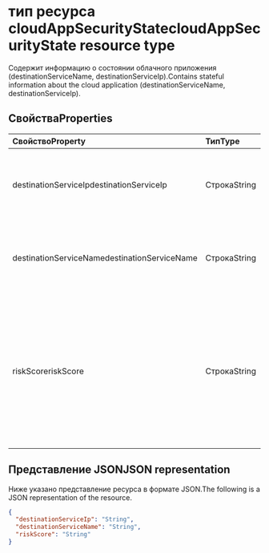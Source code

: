 # <a name="cloudappsecuritystate-resource-type"></a><span data-ttu-id="03506-101">тип ресурса cloudAppSecurityState</span><span class="sxs-lookup"><span data-stu-id="03506-101">cloudAppSecurityState resource type</span></span>

<span data-ttu-id="03506-102">Содержит информацию о состоянии облачного приложения (destinationServiceName, destinationServiceIp).</span><span class="sxs-lookup"><span data-stu-id="03506-102">Contains stateful information about the cloud application (destinationServiceName, destinationServiceIp).</span></span>

## <a name="properties"></a><span data-ttu-id="03506-103">Свойства</span><span class="sxs-lookup"><span data-stu-id="03506-103">Properties</span></span>

| <span data-ttu-id="03506-104">Свойство</span><span class="sxs-lookup"><span data-stu-id="03506-104">Property</span></span>     | <span data-ttu-id="03506-105">Тип</span><span class="sxs-lookup"><span data-stu-id="03506-105">Type</span></span>        | <span data-ttu-id="03506-106">Описание</span><span class="sxs-lookup"><span data-stu-id="03506-106">Description</span></span> |
|:-------------|:------------|:------------|
|<span data-ttu-id="03506-107">destinationServiceIp</span><span class="sxs-lookup"><span data-stu-id="03506-107">destinationServiceIp</span></span>|<span data-ttu-id="03506-108">Строка</span><span class="sxs-lookup"><span data-stu-id="03506-108">String</span></span>|<span data-ttu-id="03506-109">Конечный IP-адрес подключения к облачному приложению / службе.</span><span class="sxs-lookup"><span data-stu-id="03506-109">Destination IP Address of the connection to the cloud application/service.</span></span>|
|<span data-ttu-id="03506-110">destinationServiceName</span><span class="sxs-lookup"><span data-stu-id="03506-110">destinationServiceName</span></span>|<span data-ttu-id="03506-111">Строка</span><span class="sxs-lookup"><span data-stu-id="03506-111">String</span></span>|<span data-ttu-id="03506-112">Имя облачного приложения / службы (например «Salesforce», «DropBox» и т.д.).</span><span class="sxs-lookup"><span data-stu-id="03506-112">Cloud application/service name (for example "Salesforce", "DropBox", etc.).</span></span>|
|<span data-ttu-id="03506-113">riskScore</span><span class="sxs-lookup"><span data-stu-id="03506-113">riskScore</span></span>|<span data-ttu-id="03506-114">Строка</span><span class="sxs-lookup"><span data-stu-id="03506-114">String</span></span>|<span data-ttu-id="03506-115">Указанная поставщиком / рассчитанная оценка рисков для облачного приложения / службы.</span><span class="sxs-lookup"><span data-stu-id="03506-115">Provider-generated/calculated risk score of the Cloud Application/Service.</span></span> <span data-ttu-id="03506-116">Рекомендуемый диапазон значений: от 0 до 1, что соответствует величине в процентах.</span><span class="sxs-lookup"><span data-stu-id="03506-116">Recommended value range of 0-1, which equates to a percentage.</span></span>|

## <a name="json-representation"></a><span data-ttu-id="03506-117">Представление JSON</span><span class="sxs-lookup"><span data-stu-id="03506-117">JSON representation</span></span>

<span data-ttu-id="03506-118">Ниже указано представление ресурса в формате JSON.</span><span class="sxs-lookup"><span data-stu-id="03506-118">The following is a JSON representation of the resource.</span></span>

<!-- {
  "blockType": "resource",
  "optionalProperties": [

  ],
  "@odata.type": "microsoft.graph.cloudAppSecurityState"
}-->

```json
{
  "destinationServiceIp": "String",
  "destinationServiceName": "String",
  "riskScore": "String"
}

```

<!-- uuid: 8fcb5dbc-d5aa-4681-8e31-b001d5168d79
2015-10-25 14:57:30 UTC -->
<!-- {
  "type": "#page.annotation",
  "description": "cloudAppSecurityState resource",
  "keywords": "",
  "section": "documentation",
  "tocPath": ""
}-->